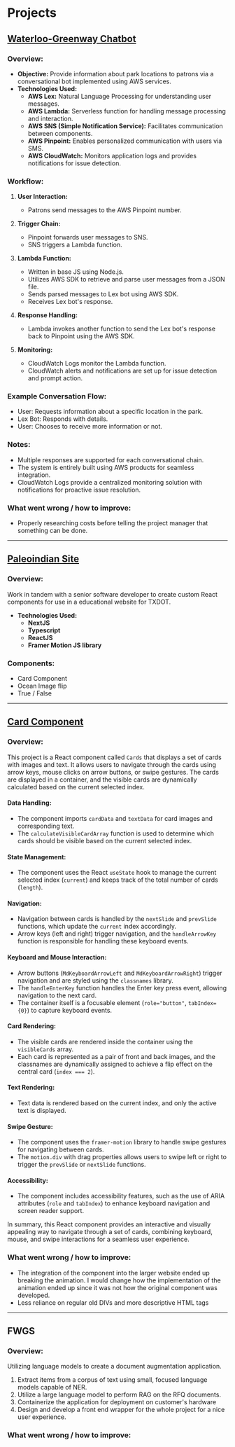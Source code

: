 # Projects

## [Waterloo-Greenway Chatbot](https://waterloogreenway.org/)

### Overview:

- **Objective:** Provide information about park locations to patrons via a conversational bot implemented using AWS services.
- **Technologies Used:**
  - **AWS Lex:** Natural Language Processing for understanding user messages.
  - **AWS Lambda:** Serverless function for handling message processing and interaction.
  - **AWS SNS (Simple Notification Service):** Facilitates communication between components.
  - **AWS Pinpoint:** Enables personalized communication with users via SMS.
  - **AWS CloudWatch:** Monitors application logs and provides notifications for issue detection.
  
### Workflow:

1. **User Interaction:**
   - Patrons send messages to the AWS Pinpoint number.

2. **Trigger Chain:**
   - Pinpoint forwards user messages to SNS.
   - SNS triggers a Lambda function.

3. **Lambda Function:**
   - Written in base JS using Node.js.
   - Utilizes AWS SDK to retrieve and parse user messages from a JSON file.
   - Sends parsed messages to Lex bot using AWS SDK.
   - Receives Lex bot's response.

4. **Response Handling:**
   - Lambda invokes another function to send the Lex bot's response back to Pinpoint using the AWS SDK.

5. **Monitoring:**
   - CloudWatch Logs monitor the Lambda function.
   - CloudWatch alerts and notifications are set up for issue detection and prompt action.

### Example Conversation Flow:

   - User: Requests information about a specific location in the park.
   - Lex Bot: Responds with details.
   - User: Chooses to receive more information or not.

### Notes:

   - Multiple responses are supported for each conversational chain.
   - The system is entirely built using AWS products for seamless integration.
   - CloudWatch Logs provide a centralized monitoring solution with notifications for proactive issue resolution.

### What went wrong / how to improve:

   - Properly researching costs before telling the project manager that something can be done.

---

## [Paleoindian Site](https://paleoindian-site.vercel.app/)

### Overview:

Work in tandem with a senior software developer to create custom React components for use in a educational website for TXDOT.

- **Technologies Used:**
   - **NextJS**
   - **Typescript**
   - **ReactJS**
   - **Framer Motion JS library**

### Components:
   - Card Component
   - Ocean Image flip
   - True / False

---

## [Card Component](https://cards-two-ashy.vercel.app/)

### Overview:

This project is a React component called `Cards` that displays a set of cards with images and text. It allows users to navigate through the cards using arrow keys, mouse clicks on arrow buttons, or swipe gestures. The cards are displayed in a container, and the visible cards are dynamically calculated based on the current selected index.

#### Data Handling:
- The component imports `cardData` and `textData` for card images and corresponding text.
- The `calculateVisibleCardArray` function is used to determine which cards should be visible based on the current selected index.

#### State Management:
- The component uses the React `useState` hook to manage the current selected index (`current`) and keeps track of the total number of cards (`length`).

#### Navigation:
- Navigation between cards is handled by the `nextSlide` and `prevSlide` functions, which update the `current` index accordingly.
- Arrow keys (left and right) trigger navigation, and the `handleArrowKey` function is responsible for handling these keyboard events.

#### Keyboard and Mouse Interaction:
- Arrow buttons (`MdKeyboardArrowLeft` and `MdKeyboardArrowRight`) trigger navigation and are styled using the `classnames` library.
- The `handleEnterKey` function handles the Enter key press event, allowing navigation to the next card.
- The container itself is a focusable element (`role="button"`, `tabIndex={0}`) to capture keyboard events.

#### Card Rendering:
- The visible cards are rendered inside the container using the `visibleCards` array.
- Each card is represented as a pair of front and back images, and the classnames are dynamically assigned to achieve a flip effect on the central card (`index === 2`).

#### Text Rendering:
- Text data is rendered based on the current index, and only the active text is displayed.

#### Swipe Gesture:
- The component uses the `framer-motion` library to handle swipe gestures for navigating between cards.
- The `motion.div` with drag properties allows users to swipe left or right to trigger the `prevSlide` or `nextSlide` functions.

#### Accessibility:
- The component includes accessibility features, such as the use of ARIA attributes (`role` and `tabIndex`) to enhance keyboard navigation and screen reader support.

In summary, this React component provides an interactive and visually appealing way to navigate through a set of cards, combining keyboard, mouse, and swipe interactions for a seamless user experience.

### What went wrong / how to improve:

   - The integration of the component into the larger website ended up breaking the animation. I would change how the implementation of the animation ended up since it was not how the original component was developed.
   - Less reliance on regular old DIVs and more descriptive HTML tags

---

## FWGS

### Overview:

Utilizing language models to create a document augmentation application.

1. Extract items from a corpus of text using small, focused language models capable of NER.
2. Utilize a large language model to perform RAG on the RFQ documents.
3. Containerize the application for deployment on customer's hardware
4. Design and develop a front end wrapper for the whole project for a nice user experience.

### What went wrong / how to improve:
